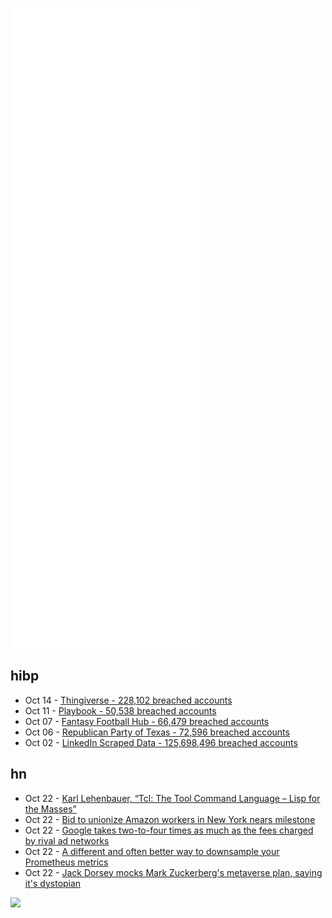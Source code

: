 ![Metrics](https://raw.githubusercontent.com/phixion/phixion/master/metrics.svg)

## hibp

<!--
for https://github.com/phixion/phixion/blob/main/.github/workflows/feeds.yml
-->
<!--START_SECTION:haveibeenpwnd-->
- Oct 14 - [Thingiverse - 228,102 breached accounts](https://haveibeenpwned.com/PwnedWebsites#Thingiverse)
- Oct 11 - [Playbook - 50,538 breached accounts](https://haveibeenpwned.com/PwnedWebsites#Playbook)
- Oct 07 - [Fantasy Football Hub - 66,479 breached accounts](https://haveibeenpwned.com/PwnedWebsites#FantasyFootballHub)
- Oct 06 - [Republican Party of Texas - 72,596 breached accounts](https://haveibeenpwned.com/PwnedWebsites#RepublicanPartyOfTexas)
- Oct 02 - [LinkedIn Scraped Data - 125,698,496 breached accounts](https://haveibeenpwned.com/PwnedWebsites#LinkedInScrape)
<!--END_SECTION:haveibeenpwnd-->

## hn

<!--
for https://github.com/phixion/phixion/blob/main/.github/workflows/feeds.yml
-->
<!--START_SECTION:hn-->
- Oct 22 - [Karl Lehenbauer, “Tcl: The Tool Command Language – Lisp for the Masses”](https://www.youtube.com/watch?v=3YwFHPFL20c)
- Oct 22 - [Bid to unionize Amazon workers in New York nears milestone](https://apnews.com/article/technology-business-staten-island-labor-unions-national-labor-relations-board-e0b998ff8b79bff7e4c48234b7d3490a)
- Oct 22 - [Google takes two-to-four times as much as the fees charged by rival ad networks](https://www.wsj.com/articles/google-charges-more-than-twice-its-rivals-in-ad-deals-wins-80-of-its-own-auctions-court-documents-say-11634912297)
- Oct 22 - [A different and often better way to downsample your Prometheus metrics](https://blog.timescale.com/blog/a-different-and-often-better-way-to-downsample-your-prometheus-metrics/)
- Oct 22 - [Jack Dorsey mocks Mark Zuckerberg's metaverse plan, saying it's dystopian](https://www.businessinsider.com/facebook-metaverse-jack-dorsey-criticizes-as-dystopian-mark-zuckerberg-2021-10)
<!--END_SECTION:hn-->

<!--
for https://yhype.me
-->
![](https://hit.yhype.me/github/profile?user_id=13013670)
